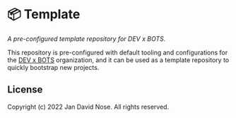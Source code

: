 # 📦 Template

_A pre-configured template repository for DEV x BOTS._

This repository is pre-configured with default tooling and configurations for
the [DEV x BOTS] organization, and it can be used as a template repository to
quickly bootstrap new projects.

## License

Copyright (c) 2022 Jan David Nose. All rights reserved.

[dev x bots]: https://github.com/devxbots

